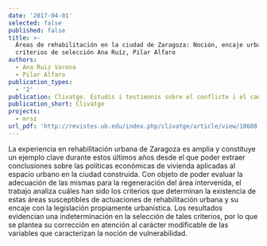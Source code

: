 ```yaml
---
date: '2017-04-01'
selected: false
published: false
title: >-
  Áreas de rehabilitación en la ciudad de Zaragoza: Noción, encaje urbanístico y
  criterios de selección Ana Ruíz, Pilar Alfaro
authors:
  - Ana Ruiz Varona
  - Pilar Alfaro
publication_types:
  - '2'
publication: Clivatge. Estudis i testimonis sobre el conflicte i el canvi socials
publication_short: Clivatge
projects:
  - mrsz
url_pdf: 'http://revistes.ub.edu/index.php/clivatge/article/view/18608'
---
```

La experiencia en rehabilitación urbana de Zaragoza es amplia y constituye un ejemplo clave durante estos últimos años desde el que poder extraer conclusiones sobre las políticas económicas de vivienda aplicadas al espacio urbano en la ciudad construida. Con objeto de poder evaluar la adecuación de las mismas para la regeneración del área intervenida, el trabajo analiza cuáles han sido los criterios que determinan la existencia de estas áreas susceptibles de actuaciones de rehabilitación urbana y su encaje con la legislación propiamente urbanística. Los resultados evidencian una indeterminación en la selección de tales criterios, por lo que se plantea su corrección en atención al carácter modificable de las variables que caracterizan la noción de vulnerabilidad.